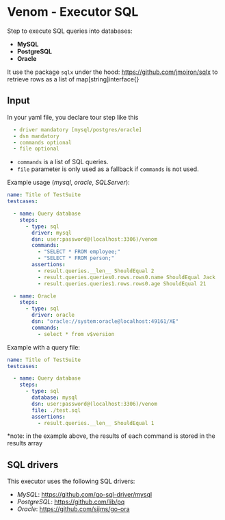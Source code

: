 # Venom - Executor SQL

Step to execute SQL queries into databases:
* **MySQL**
* **PostgreSQL**
* **Oracle**

It use the package `sqlx` under the hood: https://github.com/jmoiron/sqlx to retrieve rows as a list of map[string]interface{}

## Input

In your yaml file, you declare tour step like this

```yaml
  - driver mandatory [mysql/postgres/oracle]
  - dsn mandatory
  - commands optional
  - file optional
 ```

- `commands` is a list of SQL queries.
- `file` parameter is only used as a fallback if `commands` is not used.

Example usage (_mysql_, _oracle_, _SQLServer_):

```yaml
name: Title of TestSuite
testcases:

  - name: Query database
    steps:
      - type: sql
        driver: mysql
        dsn: user:password@(localhost:3306)/venom
        commands:
          - "SELECT * FROM employee;"
          - "SELECT * FROM person;"
        assertions:
          - result.queries.__len__ ShouldEqual 2
          - result.queries.queries0.rows.rows0.name ShouldEqual Jack
          - result.queries.queries1.rows.rows0.age ShouldEqual 21

  - name: Oracle
    steps:
      - type: sql
        driver: oracle
        dsn: "oracle://system:oracle@localhost:49161/XE"
        commands:
          - select * from v$version
```

Example with a query file:

```yaml
name: Title of TestSuite
testcases:

  - name: Query database
    steps:
      - type: sql
        database: mysql
        dsn: user:password@(localhost:3306)/venom
        file: ./test.sql
        assertions:
          - result.queries.__len__ ShouldEqual 1
```

*note: in the example above, the results of each command is stored in the results array

## SQL drivers

This executor uses the following SQL drivers:

- _MySQL_: https://github.com/go-sql-driver/mysql
- _PostgreSQL_: https://github.com/lib/pq
- _Oracle_: https://github.com/sijms/go-ora
